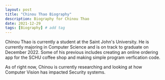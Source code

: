 ```yaml
---
layout: post
title: "Chinou Thao Biography"
description: Biography for Chinou Thao
date: 2021-12-29
tags: [Biography] # add tag
---
```


Chinou Thao is currently a student at the Saint John's University. He is currently majoring in Computer Science and is on track to graduate on December 2022. Some of his previous includes creating an online ordering app for the SCHU coffee shop and making simple program verfication code. 

As of right now, Chinou is currently researching and looking at how Computer Vision has impacted Security systems. 
